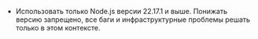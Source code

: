 - Использовать только Node.js версии 22.17.1 и выше. Понижать версию запрещено, все баги и инфраструктурные проблемы решать только в этом контексте. 